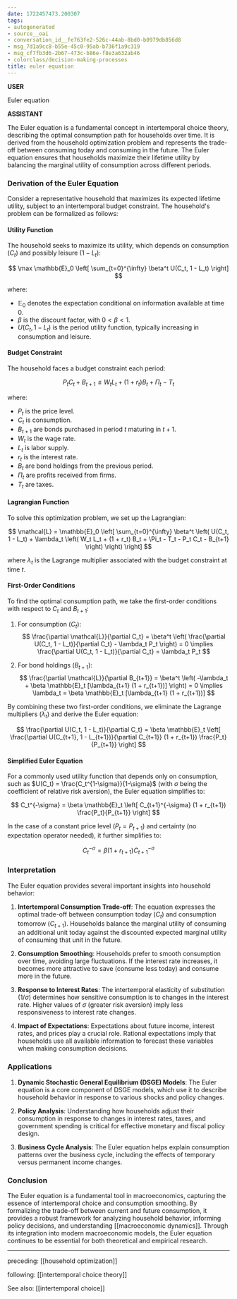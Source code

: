 ```yaml
---
date: 1722457473.200307
tags:
- autogenerated
- source__oai
- conversation_id__fe763fe2-526c-44ab-8bd0-b0979db856d8
- msg_7d1a9cc8-b55e-45c0-95ab-b736f1a9c319
- msg_cf7fb3d6-2b67-473c-b86e-f8e3a632ab46
- colorclass/decision-making-processes
title: euler equation
---
```


**USER**

Euler equation


**ASSISTANT**

The Euler equation is a fundamental concept in intertemporal choice theory, describing the optimal consumption path for households over time. It is derived from the household optimization problem and represents the trade-off between consuming today and consuming in the future. The Euler equation ensures that households maximize their lifetime utility by balancing the marginal utility of consumption across different periods.

### Derivation of the Euler Equation

Consider a representative household that maximizes its expected lifetime utility, subject to an intertemporal budget constraint. The household's problem can be formalized as follows:

#### Utility Function
The household seeks to maximize its utility, which depends on consumption ($C_t$) and possibly leisure ($1 - L_t$):

$$
\max \mathbb{E}_0 \left[ \sum_{t=0}^{\infty} \beta^t U(C_t, 1 - L_t) \right]
$$

where:
- $\mathbb{E}_0$ denotes the expectation conditional on information available at time 0.
- $\beta$ is the discount factor, with $0 < \beta < 1$.
- $U(C_t, 1 - L_t)$ is the period utility function, typically increasing in consumption and leisure.

#### Budget Constraint
The household faces a budget constraint each period:

$$
P_t C_t + B_{t+1} \leq W_t L_t + (1 + r_t) B_t + \Pi_t - T_t
$$

where:
- $P_t$ is the price level.
- $C_t$ is consumption.
- $B_{t+1}$ are bonds purchased in period $t$ maturing in $t+1$.
- $W_t$ is the wage rate.
- $L_t$ is labor supply.
- $r_t$ is the interest rate.
- $B_t$ are bond holdings from the previous period.
- $\Pi_t$ are profits received from firms.
- $T_t$ are taxes.

#### Lagrangian Function
To solve this optimization problem, we set up the Lagrangian:

$$
\mathcal{L} = \mathbb{E}_0 \left[ \sum_{t=0}^{\infty} \beta^t \left( U(C_t, 1 - L_t) + \lambda_t \left( W_t L_t + (1 + r_t) B_t + \Pi_t - T_t - P_t C_t - B_{t+1} \right) \right) \right]
$$

where $\lambda_t$ is the Lagrange multiplier associated with the budget constraint at time $t$.

#### First-Order Conditions
To find the optimal consumption path, we take the first-order conditions with respect to $C_t$ and $B_{t+1}$:

1. For consumption ($C_t$):
$$
\frac{\partial \mathcal{L}}{\partial C_t} = \beta^t \left( \frac{\partial U(C_t, 1 - L_t)}{\partial C_t} - \lambda_t P_t \right) = 0 \implies \frac{\partial U(C_t, 1 - L_t)}{\partial C_t} = \lambda_t P_t
$$

2. For bond holdings ($B_{t+1}$):
$$
\frac{\partial \mathcal{L}}{\partial B_{t+1}} = \beta^t \left( -\lambda_t + \beta \mathbb{E}_t [\lambda_{t+1} (1 + r_{t+1})] \right) = 0 \implies \lambda_t = \beta \mathbb{E}_t [\lambda_{t+1} (1 + r_{t+1})]
$$

By combining these two first-order conditions, we eliminate the Lagrange multipliers ($\lambda_t$) and derive the Euler equation:

$$
\frac{\partial U(C_t, 1 - L_t)}{\partial C_t} = \beta \mathbb{E}_t \left[ \frac{\partial U(C_{t+1}, 1 - L_{t+1})}{\partial C_{t+1}} (1 + r_{t+1}) \frac{P_t}{P_{t+1}} \right]
$$

#### Simplified Euler Equation
For a commonly used utility function that depends only on consumption, such as $U(C_t) = \frac{C_t^{1-\sigma}}{1-\sigma}$ (with $\sigma$ being the coefficient of relative risk aversion), the Euler equation simplifies to:

$$
C_t^{-\sigma} = \beta \mathbb{E}_t \left[ C_{t+1}^{-\sigma} (1 + r_{t+1}) \frac{P_t}{P_{t+1}} \right]
$$

In the case of a constant price level ($P_t = P_{t+1}$) and certainty (no expectation operator needed), it further simplifies to:

$$
C_t^{-\sigma} = \beta (1 + r_{t+1}) C_{t+1}^{-\sigma}
$$

### Interpretation

The Euler equation provides several important insights into household behavior:

1. **Intertemporal Consumption Trade-off**:
   The equation expresses the optimal trade-off between consumption today ($C_t$) and consumption tomorrow ($C_{t+1}$). Households balance the marginal utility of consuming an additional unit today against the discounted expected marginal utility of consuming that unit in the future.

2. **Consumption Smoothing**:
   Households prefer to smooth consumption over time, avoiding large fluctuations. If the interest rate increases, it becomes more attractive to save (consume less today) and consume more in the future.

3. **Response to Interest Rates**:
   The intertemporal elasticity of substitution (1/$\sigma$) determines how sensitive consumption is to changes in the interest rate. Higher values of $\sigma$ (greater risk aversion) imply less responsiveness to interest rate changes.

4. **Impact of Expectations**:
   Expectations about future income, interest rates, and prices play a crucial role. Rational expectations imply that households use all available information to forecast these variables when making consumption decisions.

### Applications

1. **Dynamic Stochastic General Equilibrium (DSGE) Models**:
   The Euler equation is a core component of DSGE models, which use it to describe household behavior in response to various shocks and policy changes.

2. **Policy Analysis**:
   Understanding how households adjust their consumption in response to changes in interest rates, taxes, and government spending is critical for effective monetary and fiscal policy design.

3. **Business Cycle Analysis**:
   The Euler equation helps explain consumption patterns over the business cycle, including the effects of temporary versus permanent income changes.

### Conclusion

The Euler equation is a fundamental tool in macroeconomics, capturing the essence of intertemporal choice and consumption smoothing. By formalizing the trade-off between current and future consumption, it provides a robust framework for analyzing household behavior, informing policy decisions, and understanding [[macroeconomic dynamics]]. Through its integration into modern macroeconomic models, the Euler equation continues to be essential for both theoretical and empirical research.


---

preceding: [[household optimization]]  


following: [[intertemporal choice theory]]

See also: [[intertemporal choice]]